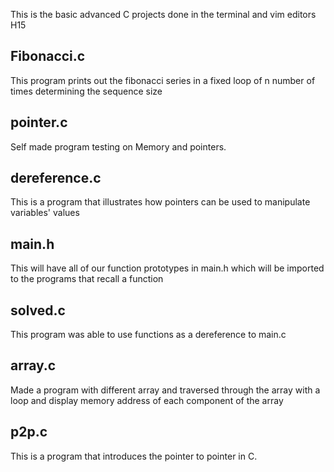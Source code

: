 This is the basic advanced C projects done in the terminal and vim editors
H15

## Fibonacci.c
This program prints out the fibonacci series in a fixed loop of n number of times determining the sequence size

## pointer.c
Self made program testing on Memory and pointers.

## dereference.c
This is a program that illustrates how pointers can be used to manipulate variables' values

## main.h
This will have all of our function prototypes in main.h which will be imported to the programs that recall a function

## solved.c
This program was able to use functions as a dereference to main.c

## array.c
Made a program with different array and traversed through the array with a loop and display memory address of each component of the array

## p2p.c
This is a program that introduces the pointer to pointer in C.
